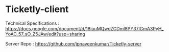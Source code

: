 # Ticketly-client

Technical Specifications : https://docs.google.com/document/d/18iuuMQwdZCDml8PY37lGmA3PyH_YoAC_57_sO_Z5JAw/edit?usp=sharing

Server Repo : https://github.com/jpnaveenkumar/Ticketly-server
